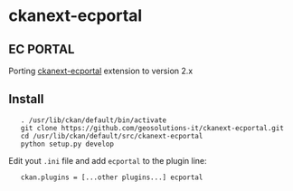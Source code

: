 ckanext-ecportal
================

EC PORTAL
---------

Porting [ckanext-ecportal](https://github.com/okfn/ckanext-ecportal) extension to version 2.x


Install
-------


```
   . /usr/lib/ckan/default/bin/activate
   git clone https://github.com/geosolutions-it/ckanext-ecportal.git 
   cd /usr/lib/ckan/default/src/ckanext-ecportal
   python setup.py develop
```

Edit yout ``.ini`` file and add ``ecportal`` to the plugin line:
```
   ckan.plugins = [...other plugins...] ecportal
```
